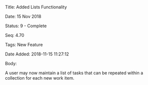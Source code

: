 Title:  Added Lists Functionality

Date:   15 Nov 2018

Status: 9 - Complete

Seq:    4.70

Tags:   New Feature

Date Added: 2018-11-15 11:27:12

Body:   
 
A user may now maintain a list of tasks that can be repeated within a collection for each new work item. 

